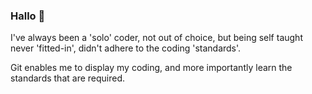 ### Hallo 👋

I've always been a 'solo' coder, not out of choice, but being self taught never 'fitted-in', didn't adhere to the coding 'standards'.

Git enables me to display my coding, and more importantly learn the standards that are required.


<!--
- 👯 - 🤔 - 💬 - 📫 - 😄 - ⚡
-->


